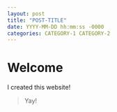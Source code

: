 ```yaml
---
layout: post
title: "POST-TITLE"
date: YYYY-MM-DD hh:mm:ss -0000
categories: CATEGORY-1 CATEGORY-2
---
```


# Welcome

I created this website!

> Yay!